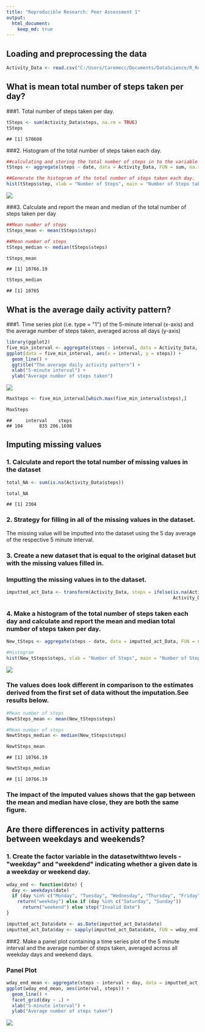 ```yaml
---
title: "Reproducible Research: Peer Assessment 1"
output: 
  html_document:
    keep_md: true
---
```



## Loading and preprocessing the data

```r
Activity_Data <- read.csv("C:/Users/Caremecc/Documents/DataScience/R_Research/activity.csv", header = TRUE)
```


## What is mean total number of steps taken per day?
###1. Total number of steps taken per day.

```r
tSteps <- sum(Activity_Data$steps, na.rm = TRUE)
tSteps
```

```
## [1] 570608
```
###2. Histogram of the total number of steps taken each day.

```r
##calculating and storing the total number of steps in to the variable "tSteps"
tSteps <- aggregate(steps ~ date, data = Activity_Data, FUN = sum, na.rm = TRUE)

##Generate the histogram of the total number of steps taken each day.
hist(tSteps$step, xlab = "Number of Steps", main = "Number of Steps taken per day", col = "green")
```

![](PA1_template_files/figure-html/unnamed-chunk-3-1.png)<!-- -->

###3. Calculate and report the mean and median of the total number of steps taken per day

```r
##Mean number of steps
tSteps_mean <- mean(tSteps$steps)

##Mean number of steps
tSteps_median <- median(tSteps$steps)

tSteps_mean
```

```
## [1] 10766.19
```

```r
tSteps_median
```

```
## [1] 10765
```

## What is the average daily activity pattern?
###1. Time series plot (i.e. type = "1") of the 5-minute interval (x-axis) and the average number of steps taken, averaged across all days (y-axis)

```r
library(ggplot2)
five_min_interval <- aggregate(steps ~ interval, data = Activity_Data, FUN = mean, na.rm = TRUE)
ggplot(data = five_min_interval, aes(x = interval, y = steps)) +
  geom_line() + 
  ggtitle("The average daily activity pattern") +
  xlab("5-minute interval") +
  ylab("Average number of steps taken")
```

![](PA1_template_files/figure-html/unnamed-chunk-5-1.png)<!-- -->


```r
MaxSteps <- five_min_interval[which.max(five_min_interval$steps),]

MaxSteps
```

```
##     interval    steps
## 104      835 206.1698
```

## Imputing missing values
### 1. Calculate and report the total number of missing values in the dataset 


```r
total_NA <- sum(is.na(Activity_Data$steps))

total_NA
```

```
## [1] 2304
```

### 2. Strategy for filling in all of the missing values in the dataset.
The missing value will be imputted into the dataset using the 5 day average of the respective 5 minute interval.

### 3. Create a new dataset that is equal to the original dataset but with the missing values filled in. 
### Imputting the missing values in to the dataset.


```r
imputted_act_Data <- transform(Activity_Data, steps = ifelse(is.na(Activity_Data$steps), five_min_interval$steps[match(Activity_Data$interval, five_min_interval$interval)],
                                                             Activity_Data$steps))
```

### 4. Make a histogram of the total number of steps taken each day and calculate and report the mean and median total number of steps taken per day.


```r
New_tSteps <- aggregate(steps ~ date, data = imputted_act_Data, FUN = sum, na.rm = TRUE)

#Histogram
hist(New_tSteps$steps, xlab = "Number of Steps", main = "Number of Steps taken per day", col = "green")
```

![](PA1_template_files/figure-html/unnamed-chunk-9-1.png)<!-- -->

### The values does look different in comparison to the estimates derived from the first set of data without the imputation.See results below.


```r
#Mean number of steps
NewtSteps_mean <- mean(New_tSteps$steps)

#Mean number of steps
NewtSteps_median <- median(New_tSteps$steps)

NewtSteps_mean
```

```
## [1] 10766.19
```

```r
NewtSteps_median
```

```
## [1] 10766.19
```

### The impact of the imputed values shows that the gap between the mean and median have close, they are both the same figure.

## Are there differences in activity patterns between weekdays and weekends?
### 1. Create the factor variable in the datasetwithtwo levels - "weekday" and "weekdend" indicating whether a given date is a weekday or weekend day.

```r
wday_end <- function(date) {
  day <- weekdays(date)
  if (day %in% c("Monday", "Tuesday", "Wednesday", "Thursday", "Friday"))
    return("weekday") else if (day %in% c("Saturday", "Sunday"))
      return("weekend") else stop("Invalid Date")
}

imputted_act_Data$date <- as.Date(imputted_act_Data$date)
imputted_act_Data$day <- sapply(imputted_act_Data$date, FUN = wday_end)
```

###2. Make a panel plot containing a time series plot of the 5 minute interval and the average number of steps taken, averaged across all weekday days and weekend days.

### Panel Plot

```r
wday_end_mean <- aggregate(steps ~ interval + day, data = imputted_act_Data, mean)
ggplot(wday_end_mean, aes(interval, steps)) + 
  geom_line() + 
  facet_grid(day ~ .) +
  xlab("5-minute interval") + 
  ylab("Average number of steps taken")
```

![](PA1_template_files/figure-html/unnamed-chunk-12-1.png)<!-- -->
